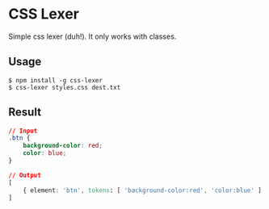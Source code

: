 # CSS Lexer
Simple css lexer (duh!). It only works with classes.

## Usage
```
$ npm install -g css-lexer
$ css-lexer styles.css dest.txt
```

## Result

```css
// Input
.btn {
	background-color: red;
	color: blue;
}

// Output
[
	{ element: 'btn', tokens: [ 'background-color:red', 'color:blue' ] }
]
```

